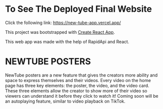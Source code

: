 # To See The Deployed Final Website
Click the following link: https://new-tube-app.vercel.app/


This project was bootstrapped with [Create React App](https://github.com/facebook/create-react-app).

This web app was made with the help of RapidApi and React.

# NEWTUBE POSTERS
NewTube posters are a new feature that gives the creators more ability and space to express themselves and their videos. Every video on the home page has three key elements: the poster, the video, and the video card. These three elements allow the creator to show more of their video so viewers can understand it before they click to watch it! Coming soon will be an autoplaying feature, similar to video playback on TikTok. 
